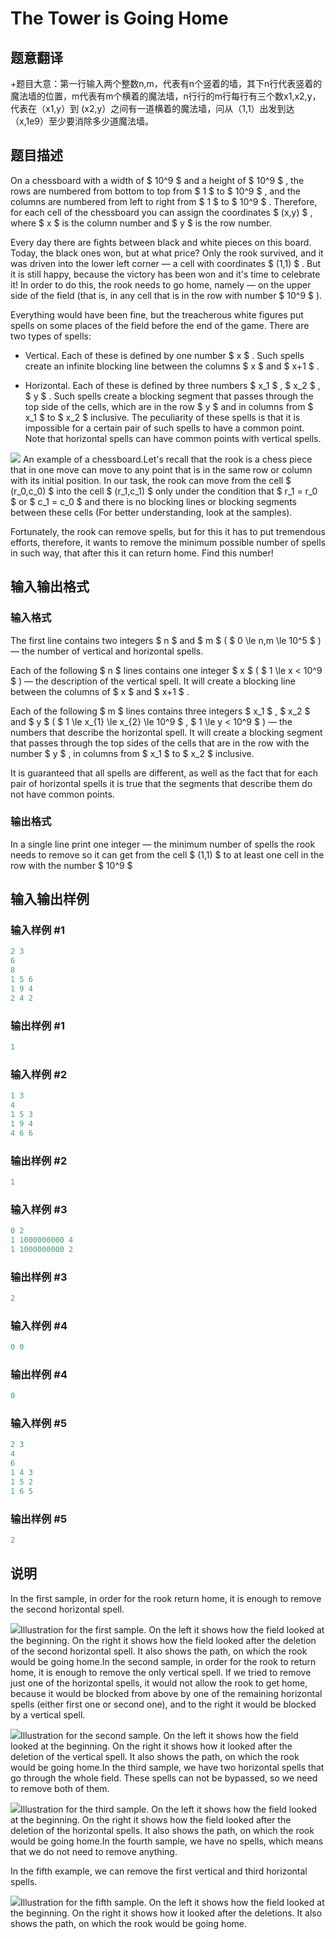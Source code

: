# The Tower is Going Home

## 题意翻译

+题目大意：第一行输入两个整数n,m，代表有n个竖着的墙，其下n行代表竖着的魔法墙的位置，m代表有m个横着的魔法墙，n行行的m行每行有三个数x1,x2,y，代表在（x1,y）到 (x2,y）之间有一道横着的魔法墙，问从（1,1）出发到达（x,1e9）至少要消除多少道魔法墙。

## 题目描述

On a chessboard with a width of $ 10^9 $ and a height of $ 10^9 $ , the rows are numbered from bottom to top from $ 1 $ to $ 10^9 $ , and the columns are numbered from left to right from $ 1 $ to $ 10^9 $ . Therefore, for each cell of the chessboard you can assign the coordinates $ (x,y) $ , where $ x $ is the column number and $ y $ is the row number.

Every day there are fights between black and white pieces on this board. Today, the black ones won, but at what price? Only the rook survived, and it was driven into the lower left corner — a cell with coordinates $ (1,1) $ . But it is still happy, because the victory has been won and it's time to celebrate it! In order to do this, the rook needs to go home, namely — on the upper side of the field (that is, in any cell that is in the row with number $ 10^9 $ ).

Everything would have been fine, but the treacherous white figures put spells on some places of the field before the end of the game. There are two types of spells:

- Vertical. Each of these is defined by one number $ x $ . Such spells create an infinite blocking line between the columns $ x $ and $ x+1 $ .

- Horizontal. Each of these is defined by three numbers $ x_1 $ , $ x_2 $ , $ y $ . Such spells create a blocking segment that passes through the top side of the cells, which are in the row $ y $ and in columns from $ x_1 $ to $ x_2 $ inclusive. The peculiarity of these spells is that it is impossible for a certain pair of such spells to have a common point. Note that horizontal spells can have common points with vertical spells.

![](https://cdn.luogu.com.cn/upload/vjudge_pic/CF1044A/4d99e8dcb502f146f754f5a6e1fe990cd7a19a89.png) An example of a chessboard.Let's recall that the rook is a chess piece that in one move can move to any point that is in the same row or column with its initial position. In our task, the rook can move from the cell $ (r_0,c_0) $ into the cell $ (r_1,c_1) $ only under the condition that $ r_1 = r_0 $ or $ c_1 = c_0 $ and there is no blocking lines or blocking segments between these cells (For better understanding, look at the samples).

Fortunately, the rook can remove spells, but for this it has to put tremendous efforts, therefore, it wants to remove the minimum possible number of spells in such way, that after this it can return home. Find this number!

## 输入输出格式

### 输入格式

The first line contains two integers $ n $ and $ m $ ( $ 0 \le n,m \le 10^5 $ ) — the number of vertical and horizontal spells.

Each of the following $ n $ lines contains one integer $ x $ ( $ 1 \le x < 10^9 $ ) — the description of the vertical spell. It will create a blocking line between the columns of $ x $ and $ x+1 $ .

Each of the following $ m $ lines contains three integers $ x_1 $ , $ x_2 $ and $ y $ ( $ 1 \le x_{1} \le x_{2} \le 10^9 $ , $ 1 \le y < 10^9 $ ) — the numbers that describe the horizontal spell. It will create a blocking segment that passes through the top sides of the cells that are in the row with the number $ y $ , in columns from $ x_1 $ to $ x_2 $ inclusive.

It is guaranteed that all spells are different, as well as the fact that for each pair of horizontal spells it is true that the segments that describe them do not have common points.

### 输出格式

In a single line print one integer — the minimum number of spells the rook needs to remove so it can get from the cell $ (1,1) $ to at least one cell in the row with the number $ 10^9 $

## 输入输出样例

### 输入样例 #1

```cpp
2 3
6
8
1 5 6
1 9 4
2 4 2

```
### 输出样例 #1

```cpp
1
```


### 输入样例 #2

```cpp
1 3
4
1 5 3
1 9 4
4 6 6

```
### 输出样例 #2

```cpp
1
```


### 输入样例 #3

```cpp
0 2
1 1000000000 4
1 1000000000 2

```
### 输出样例 #3

```cpp
2
```


### 输入样例 #4

```cpp
0 0

```
### 输出样例 #4

```cpp
0
```


### 输入样例 #5

```cpp
2 3
4
6
1 4 3
1 5 2
1 6 5

```
### 输出样例 #5

```cpp
2
```


## 说明

In the first sample, in order for the rook return home, it is enough to remove the second horizontal spell.

![](https://cdn.luogu.com.cn/upload/vjudge_pic/CF1044A/9992fec5adf078b64d855d970d260a491b71be69.png)Illustration for the first sample. On the left it shows how the field looked at the beginning. On the right it shows how the field looked after the deletion of the second horizontal spell. It also shows the path, on which the rook would be going home.In the second sample, in order for the rook to return home, it is enough to remove the only vertical spell. If we tried to remove just one of the horizontal spells, it would not allow the rook to get home, because it would be blocked from above by one of the remaining horizontal spells (either first one or second one), and to the right it would be blocked by a vertical spell.

![](https://cdn.luogu.com.cn/upload/vjudge_pic/CF1044A/55c35aa981684ef1bef35aec7b2c7bc122d79cca.png)Illustration for the second sample. On the left it shows how the field looked at the beginning. On the right it shows how it looked after the deletion of the vertical spell. It also shows the path, on which the rook would be going home.In the third sample, we have two horizontal spells that go through the whole field. These spells can not be bypassed, so we need to remove both of them.

![](https://cdn.luogu.com.cn/upload/vjudge_pic/CF1044A/4798caa5246fd4cee2f0cac48238b0b3e5e86d50.png)Illustration for the third sample. On the left it shows how the field looked at the beginning. On the right it shows how the field looked after the deletion of the horizontal spells. It also shows the path, on which the rook would be going home.In the fourth sample, we have no spells, which means that we do not need to remove anything.

In the fifth example, we can remove the first vertical and third horizontal spells.

![](https://cdn.luogu.com.cn/upload/vjudge_pic/CF1044A/7e60e0d3bee2b2095c31f53125c2acbd54e1dc82.png)Illustration for the fifth sample. On the left it shows how the field looked at the beginning. On the right it shows how it looked after the deletions. It also shows the path, on which the rook would be going home.

